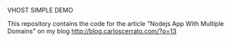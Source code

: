 VHOST SIMPLE DEMO

This repository contains the code for the article "Nodejs App With Multiple Domains" on my blog http://blog.carloscerrato.com/?p=13
